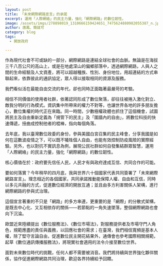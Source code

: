 ```yaml
---
layout: post
title: 「未來網際網路宣言」的承諾
excerpt: 運用「人際網絡」的民主力量，強化「網際網路」的數位韌性。
image: /assets/imgs/278898019_1310666159424651_7475624880982055387_n.jpeg
author: 唐鳳、簡就可
category: blog
tags:
  - 開放政府

---
```


作為現代社會不可或缺的一部分，網際網路是連結全球社會的血脈。無論是在海拔三千八百公尺的高山上，或是在地處深山的偏鄉部落中，透過網際網路，人與人之間的生命經驗及人文資產，將可以超越種族、性別、身份地位，用超連結的方式串聯起來，依靠彼此的通訊協定，眾人得以接取相同的資源及服務。

我們看似活在最能自由交流的年代，卻也同時正面臨著最嚴苛的考驗。

相信不同價值的使用者社群，依著認同形成了數位聚落，卻往往被捲入激化對立、敵我分明的行為模式。資訊集中所帶來的權力不對等，也讓世界各地的許多朋友擔心，數位集權的時代正在來臨。同一時間，少數極權政體也抓住了這個機會，試圖將民主及自由重新定義為「規管下的民主」及「圍牆內的自由」，將數位科技的快速傳遞，扭曲成控制他者的棍棒，指向每個角落。

去年底，我以臺灣數位政委的身份，參與美國白宮召集的民主峰會，分享我國是如何在這數波疫情之下，可以既不犧牲個人自由，也能有效控制防疫風險的實際經驗。另外，也以對抗不實訊息為例，展現公民社群如何自發集結群眾智慧，運用「人際網絡」的民主力量，強化「網際網路」的數位韌性。

核心價值在於：政府要先信任人民，人民才有與政府達成互信、共同合作的可能。

要如何落實？今年稍早的四月底，我與世界六十個國家代表共同簽署了「未來網際網路宣言」。理念相近的各個國家，共同承諾推動能保障人權、自由和互信，同時以多元共融的方式，促進數位經濟的開放互通；並且由多方利害關係人架構，進行網際網路的參與式治理。

這個宣言著重的不只是「網路」的多方串連，更重要的是「網際」的分散式架構，是既去中心化、又互相依存的關係——若節點的一角失速墜落，整個網際網路也會向下沉淪。

歐盟近來陸續提出《數位服務法》、《數位市場法》，對服務提供者及市場守門人角色，規範應盡的責任與義務，以回應社會的需求；在臺灣，我們相信寬頻是基本人權，除了堅守言論自由，促進數位民主開花結果外，通傳會也參考國際相關規範，起草《數位通訊傳播服務法》，將現實社會適用的法令介接至數位世界。

面對未來數位時代的挑戰，任何人都不需要被消音。我們將持續與世界強化夥伴關係，協作促進網際網路共同治理，歡迎各界持續給予回饋。
